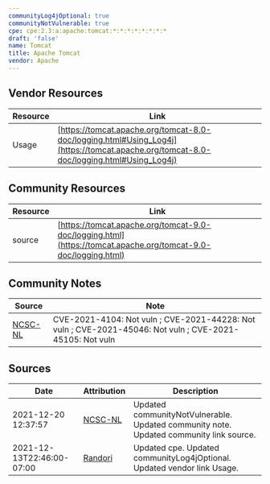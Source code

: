 ```yaml
---
communityLog4jOptional: true
communityNotVulnerable: true
cpe: cpe:2.3:a:apache:tomcat:*:*:*:*:*:*:*:*
draft: 'false'
name: Tomcat
title: Apache Tomcat
vendor: Apache
---
```


## Vendor Resources
| Resource | Link |
| --- | --- |
| Usage | [https://tomcat.apache.org/tomcat-8.0-doc/logging.html#Using_Log4j](https://tomcat.apache.org/tomcat-8.0-doc/logging.html#Using_Log4j) |

## Community Resources
| Resource | Link |
| --- | --- |
| source | [https://tomcat.apache.org/tomcat-9.0-doc/logging.html](https://tomcat.apache.org/tomcat-9.0-doc/logging.html) |

## Community Notes
| Source | Note |
| --- | --- |
| [NCSC-NL](https://github.com/NCSC-NL/log4shell/blob/main/software/README.md) | CVE-2021-4104: Not vuln ; CVE-2021-44228: Not vuln ; CVE-2021-45046: Not vuln ; CVE-2021-45105: Not vuln </ul> |

## Sources
| Date | Attribution | Description |
| --- | --- | --- |
| 2021-12-20 12:37:57 | [NCSC-NL](https://github.com/NCSC-NL/log4shell/blob/main/software/README.md) | Updated communityNotVulnerable. Updated community note. Updated community link source.  |
| 2021-12-13T22:46:00-07:00 | [Randori](https://www.randori.com/log4j/) | Updated cpe. Updated communityLog4jOptional. Updated vendor link Usage.  |

